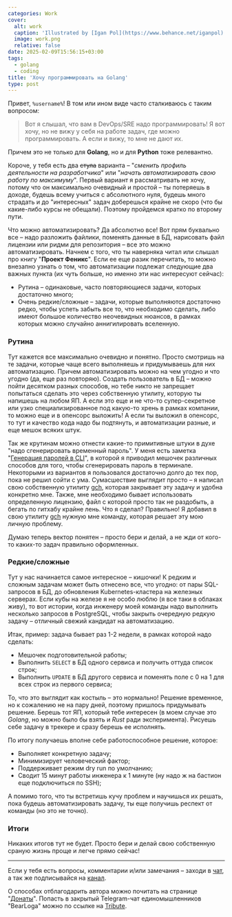 ```yaml
---
categories: Work
cover:
  alt: work
  caption: 'Illustrated by [Igan Pol](https://www.behance.net/iganpol)'
  image: work.png
  relative: false
date: 2025-02-09T15:56:15+03:00
tags:
  - golang
  - coding
title: 'Хочу программировать на Golang'
type: post
---
```


Привет, `%username%`! В том или ином виде часто сталкиваюсь с таким вопросом:

> Вот я слышал, что вам в DevOps/SRE надо программировать! Я вот хочу, но не вижу у себя на работе задач, где можно программировать. А если и вижу, то мне не дают их.

Причем это не только для **Golang**, но и для **Python** тоже релевантно. 

Короче, у тебя есть два ~~стула~~ варианта – "*сменить профиль деятельности на разработчика*" или "*начать автоматизировать свою работу по максимуму*". Первый вариант я рассматривать не хочу, потому что он максимально очевидный и простой – ты потеряешь в доходе, будешь всему учиться с абсолютного нуля, будешь много страдать и до "интересных" задач доберешься крайне не скоро (что бы какие-либо курсы не обещали). Поэтому пройдемся кратко по второму пути.

Что можно автоматизировать? Да абсолютно все! Вот прям буквально все – надо разложить файлики, поменять данные в БД, нарисовать файл лицензии или ридми для репозитория – все это можно автоматизировать. Начнем с того, что ты наверняка читал или слышал про книгу "**Проект Феникс**". Если ее еще разик перечитать, то можно внезапно узнать о том, что автоматизации подлежат следующие два важных пункта (их чуть больше, но именно эти нас интересуют сейчас):

- Рутина – одинаковые, часто повторяющиеся задачи, которых достаточно много;
- Очень редкие/сложные – задачи, которые выполняются достаточно редко, чтобы успеть забыть все то, что необходимо сделать, либо имеют большое количество неочевидных нюансов, в рамках которых можно случайно аннигилировать вселенную.

### Рутина

Тут кажется все максимально очевидно и понятно. Просто смотришь на те задачи, которые чаще всего выполняешь и придумываешь для них автоматизацию. Причем автоматизировать можно на чем угодно и что угодно (да, еще раз повторяю). Создать пользователь в БД – можно пойти десятком разных способов, но тебе никто не запрещает попытаться сделать это через собственную утилиту, которую ты напишешь на любом ЯП. А если это еще и не что-то супер-секретное или узко специализированное под какую-то хрень в рамках компании, то можно еще и в опенсорс выложить! А если ты выложил в опенсорс, то тут и качество кода надо бы подтянуть, и автоматизации разные, и еще мешок всяких штук.

Так же крутинам можно отнести какие-то примитивные штуки в духе "надо сгенерировать временный пароль". У меня есть заметка "[Генерация паролей в CLI](https://jtprog.ru/cli-gen-pass/)", в которой я приводил мешочек различных способов для того, чтобы сгенерировать пароль в терминале. Некоторыми из вариантов я пользовался достаточно долго до тех пор, пока не решил сойти с ума. Сумасшествие выглядит просто – я написал свою собственную утилиту [gch](https://github.com/jtprogru/gch/), которая закрывает эту задачу и удобна конкретно мне. Также, мне необходимо бывает использовать определенную лицензию, файл с которой просто так не раздобыть, а бегать по гитхабу крайне лень. Что я сделал? Правильно! Я добавил в свою утилиту [gch](https://github.com/jtprogru/gch/) нужную мне команду, которая решает эту мою личную проблему.

Думаю теперь вектор понятен – просто бери и делай, а не жди от кого-то каких-то задач правильно оформленных.

### Редкие/сложные

Тут у нас начинается самое интересное – кишочки! К редким и сложным задачам может быть отнесено все, что угодно: от пары SQL-запросов в БД, до обновления Kubernetes-кластера на железных серверах. Если кубы на железе я не особо люблю (я все таки в облаках живу), то вот истории, когда инженеру моей команды надо выполнить несколько запросов в PostgreSQL, чтобы закрыть очередную редкую задачу – отличный свежий кандидат на автоматизацию.

Итак, пример: задача бывает раз 1-2 недели, в рамках которой надо сделать:

- Мешочек подготовительной работы;
- Выполнить `SELECT` в БД одного сервиса и получить оттуда список строк;
- Выполнить `UPDATE` в БД другого сервиса и поменять поле с 0 на 1 для всех строк из первого сервиса;

То, что это выглядит как костыль – это нормально! Решение временное, но к сожалению не на пару дней, поэтому пришлось придумывать решение. Берешь тот ЯП, который тебе интересен (в моем случае это *Golang*, но можно было бы взять и *Rust* ради эксперимента). Рисуешь себе задачу в трекере и сразу берешь ее исполнять.

По итогу получаешь вполне себе работоспособное решение, которое:

- Выполняет конкретную задачу;
- Минимизирует человеческий фактор;
- Поддерживает режим dry run по умолчанию;
- Сводит 15 минут работы инженера к 1 минуте (ну надо ж на бастион еще подключиться по SSH);

А помимо того, что ты встретишь кучу проблем и научишься их решать, пока будешь автоматизировать задачу, ты еще получишь респект от команды (но это не точно).

### Итоги

Никаких итогов тут не будет. Просто бери и делай свою собственную сраную жизнь проще и легче прямо сейчас!

---

Если у тебя есть вопросы, комментарии и/или замечания – заходи в [чат](https://ttttt.me/jtprogru_chat), а так же подписывайся на [канал](https://ttttt.me/jtprogru_channel).

О способах отблагодарить автора можно почитать на странице "[Донаты](https://jtprog.ru/donations/)". Попасть в закрытый Telegram-чат единомышленников "BearLoga" можно по ссылке на [Tribute](https://web.tribute.tg/s/oRV).

